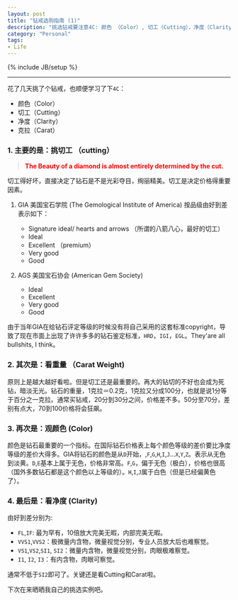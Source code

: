 ```yaml
---
layout: post
title: "钻戒选购指南 (1)"
description: "挑选钻戒要注意4C: 颜色 （Color）, 切工（Cutting），净度（Clarity），克拉（Carat）。"
category: "Personal"
tags:
- Life
---
```

{% include JB/setup %}

------------

花了几天挑了个钻戒，也顺便学习了下`4C`： 

- 颜色（Color）
- 切工（Cutting）
- 净度（Clarity）
- 克拉（Carat）

### 1. 主要的是：挑切工 （cutting）

> <font color='red'>**The Beauty of a diamond is almost entirely determined by the cut.**</font>

切工得好坏，直接决定了钻石是不是光彩夺目，绚丽精美。切工是决定价格得重要因素。

1. GIA 美国宝石学院 (The Gemological Institute of America) 按品级由好到差表示如下：

	- Signature ideal/ hearts and arrows （所谓的八箭八心，最好的切工）  
	- Ideal  
	- Excellent （premium）  
	- Very good  
	- Good  

2. AGS 美国宝石协会 (American Gem Society)
	- Ideal
	- Excellent
	- Very good
	- Good

由于当年GIA在给钻石评定等级的时候没有将自己采用的这套标准copyright，导致了现在市面上出现了许许多多的钻石鉴定标准，`HRD`，`IGI`，`EGL`。They'are all bullshits, I think。

### 2. 其次是：看重量 （Carat Weight)

原则上是越大越好看啦。但是切工还是最重要的。再大的钻切的不好也会成为死钻，暗淡无光。钻石的重量，1克拉＝0.2克，1克拉又分成100分，也就是说1分等于百分之一克拉。通常买钻戒，20分到30分之间，价格差不多。50分至70分，差别有点大，70到100价格将会狂飙。

### 3. 再次是：观颜色 (Color)

颜色是钻石最重要的一个指标。在国际钻石价格表上每个颜色等级的差价要比净度等级的差价大得多。GIA将钻石的颜色是从`D`开始，,`F`,`G`,`H`,`I`,`J`…`X`,`Y`,`Z`。表示从无色到淡黄。`D`,`E`基本上属于无色，价格非常高。`F`,`G`，偏于无色（极白），价格也很高（国外多数钻石都是这个颜色以上等级的）。`H`,`I`,`J`属于白色（但是已经偏黄色了）。

### 4. 最后是：看净度 (Clarity)

由好到差分别为:

- `FL`,`IF`: 最为罕有，10倍放大完美无暇，内部完美无暇。
- `VVS1`,`VVS2`：极微量内含物，微量视觉分别，专业人员放大后也难察觉。  
- `VS1`,`VS2`,`SI1`, `SI2`：微量内含物，微量视觉分别，肉眼极难察觉。
- `I1`, `I2`, `I3`：有内含物，肉眼可察觉。

通常不低于`SI2`即可了。关键还是看Cutting和Carat啦。

下次在来晒晒我自己的挑选实例吧。
